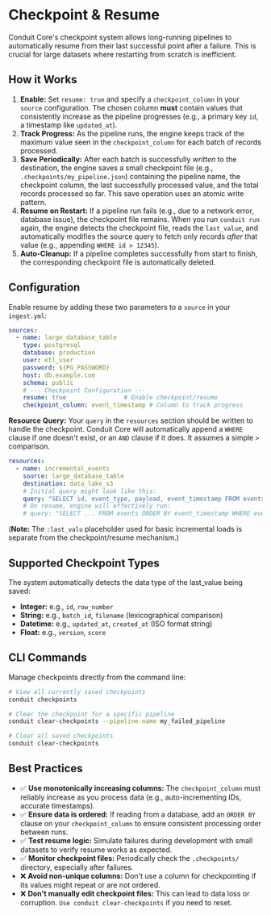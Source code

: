 # Checkpoint & Resume

Conduit Core's checkpoint system allows long-running pipelines to automatically resume from their last successful point after a failure. This is crucial for large datasets where restarting from scratch is inefficient.

## How it Works

1.  **Enable:** Set `resume: true` and specify a `checkpoint_column` in your `source` configuration. The chosen column **must** contain values that consistently increase as the pipeline progresses (e.g., a primary key `id`, a timestamp like `updated_at`).
2.  **Track Progress:** As the pipeline runs, the engine keeps track of the maximum value seen in the `checkpoint_column` for each batch of records processed.
3.  **Save Periodically:** After each batch is successfully *written* to the destination, the engine saves a small checkpoint file (e.g., `.checkpoints/my_pipeline.json`) containing the pipeline name, the checkpoint column, the last successfully processed value, and the total records processed so far. This save operation uses an atomic write pattern.
4.  **Resume on Restart:** If a pipeline run fails (e.g., due to a network error, database issue), the checkpoint file remains. When you run `conduit run` again, the engine detects the checkpoint file, reads the `last_value`, and automatically modifies the source query to fetch only records *after* that value (e.g., appending `WHERE id > 12345`).
5.  **Auto-Cleanup:** If a pipeline completes successfully from start to finish, the corresponding checkpoint file is automatically deleted.

## Configuration

Enable resume by adding these two parameters to a `source` in your `ingest.yml`:

```yaml
sources:
  - name: large_database_table
    type: postgresql
    database: production
    user: etl_user
    password: ${PG_PASSWORD}
    host: db.example.com
    schema: public
    # --- Checkpoint Configuration ---
    resume: true                # Enable checkpoint/resume
    checkpoint_column: event_timestamp # Column to track progress
```
**Resource Query:** Your ```query``` in the ```resources``` section should be written to handle the checkpoint. Conduit Core will automatically append a ```WHERE``` clause if one doesn't exist, or an ```AND``` clause if it does. It assumes a simple ```>``` comparison.
```yaml
resources:
  - name: incremental_events
    source: large_database_table
    destination: data_lake_s3
    # Initial query might look like this:
    query: "SELECT id, event_type, payload, event_timestamp FROM events ORDER BY event_timestamp"
    # On resume, engine will effectively run:
    # query: "SELECT ... FROM events ORDER BY event_timestamp WHERE event_timestamp > '2025-10-18T10:30:00Z'"
```
(**Note:** The ```:last_valu``` placeholder used for basic incremental loads is separate from the checkpoint/resume mechanism.)

## Supported Checkpoint Types
The system automatically detects the data type of the last_value being saved:
* **Integer:** e.g., ```id```, ```row_number```
* **String:** e.g., ```batch_id```, ```filename``` (lexicographical comparison)
* **Datetime:** e.g., ```updated_at```, ```created_at``` (ISO format string)
* **Float:** e.g., ```version```, ```score```

## CLI Commands
Manage checkpoints directly from the command line:
```bash
# View all currently saved checkpoints
conduit checkpoints

# Clear the checkpoint for a specific pipeline
conduit clear-checkpoints --pipeline-name my_failed_pipeline

# Clear all saved checkpoints
conduit clear-checkpoints
```

## Best Practices
* ✅ **Use monotonically increasing columns:** The ```checkpoint_column``` must reliably increase as you process data (e.g., auto-incrementing IDs, accurate timestamps).
* ✅ **Ensure data is ordered:** If reading from a database, add an ```ORDER BY``` clause on your ```checkpoint_column``` to ensure consistent processing order between runs.
* ✅ **Test resume logic:** Simulate failures during development with small datasets to verify resume works as expected.
* ✅ **Monitor checkpoint files:** Periodically check the ```.checkpoints/``` directory, especially after failures.
* ❌ **Avoid non-unique columns:** Don't use a column for checkpointing if its values might repeat or are not ordered.
* ❌ **Don't manually edit checkpoint files:** This can lead to data loss or corruption. ```Use conduit clear-checkpoints``` if you need to reset.


